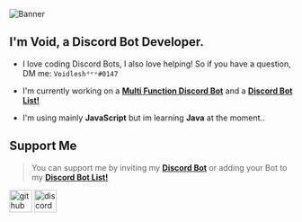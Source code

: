 ![Banner](https://user-images.githubusercontent.com/98331236/150813403-998e42f5-03f3-4267-ad86-84219dafd978.png)


## I'm Void, a Discord Bot Developer.

- I love coding Discord Bots, I also love helping! So if you have a question, DM me: `Voidleshᵈᵉᵛ#0147`

- I'm currently working on a [**Multi Function Discord Bot**](https://discord.com/oauth2/authorize?client_id=878349344737222696&permissions=8&scope=bot) and a [**Discord Bot List!**](https://discordbotlist.devfrozen.repl.co)

- I'm using mainly **JavaScript** but im learning **Java** at the moment..

## Support Me
> You can support me by inviting my [**Discord Bot**](https://discord.com/oauth2/authorize?client_id=878349344737222696&permissions=8&scope=bot) or adding your Bot to my [**Discord Bot List!**](https://discordlist.tk/)

[<img src='https://cdn.jsdelivr.net/npm/simple-icons@3.0.1/icons/github.svg' alt='github' height='40'>](https://github.com/https://github.com/Voidlesh)  [<img src='https://cdn.jsdelivr.net/npm/simple-icons@3.0.1/icons/discord.svg' alt='discord' height='40'>](https://discord.gg/P3hZYQ6tWR)  
